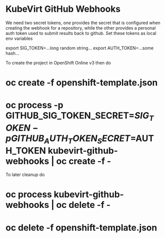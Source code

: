 KubeVirt GitHub Webhooks
========================

We need two secret tokens, one provides the secret that is configured when
creating the webhook for a repository, while the other provides a personal
auth token used to submit results back to github. Set these tokens as local
env variables

  export SIG_TOKEN=...long random string...
  export AUTH_TOKEN=...some hash...

To create the project in OpenShift Online v3 then do

 # oc create -f openshift-template.json 

 # oc process -p GITHUB_SIG_TOKEN_SECRET=$SIG_TOKEN -p GITHUB_AUTH_TOKEN_SECRET=$AUTH_TOKEN kubevirt-github-webhooks | oc create -f -


To later cleanup do

 # oc process kubevirt-github-webhooks | oc delete -f -

 # oc delete -f openshift-template.json

